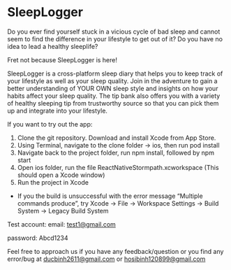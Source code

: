 # SleepLogger

Do you ever find yourself stuck in a vicious cycle of bad sleep and cannot seem to find the difference in your lifestyle to get out of it? 
Do you have no idea to lead a healthy sleeplife? 

Fret not because SleepLogger is here!

SleepLogger is a cross-platform sleep diary that helps you to keep track of your lifestyle as well as your sleep quality. Join in the adventure to gain 
a better understanding of YOUR OWN sleep style and insights on how your habits affect your sleep quality. The tip bank also offers you with a variety of 
healthy sleeping tip from trustworthy source so that you can pick them up and integrate into your lifestyle.

If you want to try out the app:
1. Clone the git repository. Download and install Xcode from App Store.
2. Using Terminal, navigate to the clone folder -> ios, then run pod install
3. Navigate back to the project folder, run npm install, followed by npm start
4. Open ios folder, run the file ReactNativeStormpath.xcworkspace (This should open a Xcode window)
5. Run the project in Xcode
* If you the build is unsuccessful with the error message “Multiple commands produce”, try Xcode -> File -> Workspace Settings -> Build System -> Legacy Build System

Test account: 
email: test1@gmail.com

password: Abcd1234

Feel free to approach us if you have any feedback/question or you find any error/bug at ducbinh2611@gmail.com or hosibinh120899@gmail.com
